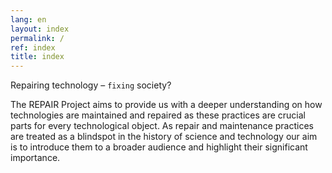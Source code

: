 ```yaml
---
lang: en
layout: index
permalink: /
ref: index
title: index
---
```


Repairing technology – `fixing` society?

The REPAIR Project aims to provide us with a deeper understanding on how technologies are maintained and repaired as these practices are crucial parts for every technological object.  As repair and maintenance practices are treated as a blindspot in the history of science and technology our aim is to introduce them to a broader audience and highlight their significant importance.

<!-- more -->
